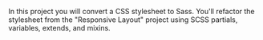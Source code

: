 In this project you will convert a CSS stylesheet to Sass. You'll refactor the stylesheet from the "Responsive Layout" project using SCSS partials, variables, extends, and mixins.
